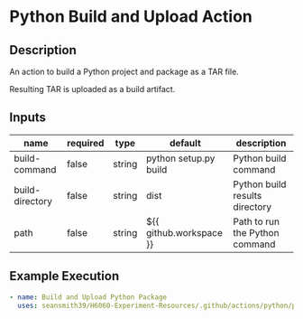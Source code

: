 # Python Build and Upload Action

## Description

An action to build a Python project and package as a TAR file.

Resulting TAR is uploaded as a build artifact.

## Inputs

| name            | required | type   | default                 | description                    |
| --------------- | -------- | ------ |-------------------------| ------------------------------ |
| build-command   | false    | string | python setup.py build   | Python build command           |
| build-directory | false    | string | dist                    | Python build results directory |
| path            | false    | string | ${{ github.workspace }} | Path to run the Python command |

## Example Execution

```yaml
- name: Build and Upload Python Package
  uses: seansmith39/H6060-Experiment-Resources/.github/actions/python/python-build-upload
```
